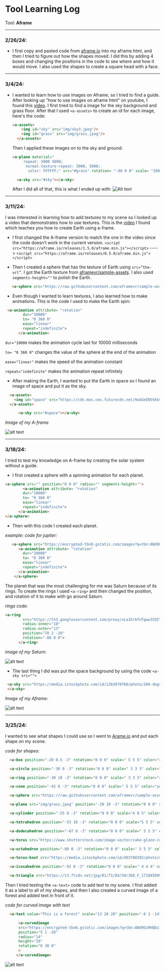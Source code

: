 # Tool Learning Log

Tool: **Aframe**

---

### 2/26/24:
* I first copy and pasted code from [aframe.io](https://aframe.io/docs/1.5.0/introduction/) into my aframe.html, and then I tried to figure out how the shapes moved. I did this by adding 4 boxes and changing the positions in the code to see where and how it would move. I also used the shapes to create a square head with a face.

---

### 3/4/24:
* I wanted to learn how to use images on Aframe, so I tried to find a guide. After looking up "how to use images on aframe html" on youtube, I found this [video](https://www.youtube.com/watch?v=tzI5tu-0nm0). I first tried to find a image for the sky background and grass floor. After that I used `<a-assets>` to create an id for each image, here's the code:
    ```html
    <a-assets>
        <img id="sky" src="img/sky3.jpeg"/>
        <img id="grass" src="img/grass.jpeg"/>
      </a-assets>

    ```
    Then I applied these images on to the sky and ground:
    ```html
    <a-plane material="
         repeat: 5000 5000;
          normal-texture-repeat: 5000, 5000;
           color: FFFFFF;" src="#grass" rotation= "-90 0 0" scale= "1000 1000 1"></a-plane>

      <a-sky src="#sky"></a-sky>
    ```
    After I did all of that, this is what I ended up with: ![Alt text](image.png)

---


### 3/11/24:

 I was interested in learning how to add textures to my scene so I looked up a video that demonstrates how to use textures. This is the [video](https://www.youtube.com/watch?v=klnwT3vGCPw) I found which teaches you how to create Earth using a-frame.

 * I first changed the A-frame version to match the one in the video since the code doesn’t work in the current version. `<script src="https://aframe.io/releases/1.5.0/aframe.min.js"></script>` ----> `<script src="https://aframe.io/releases/0.5.0/aframe.min.js"></script>`


* Then I created a sphere that has the texture of Earth using `src=”the-url”`. I got the Earth texture from [aframevr/sample-assets](https://github.com/aframevr/sample-assets). I also used `segments-height=""` to polish the Earth.


```html
   <a-sphere src="https://raw.githubusercontent.com/aframevr/sample-assets/master/assets/images/space/earth_atmos_2048.jpg" position="0 2 -6" radius="2" segments-height="60"> </a-sphere>
```

* Even though I wanted to learn textures, I also learned how to make animations. This is the code I used to make the Earth spin:
```html
 <a-animation attribute= "rotation"
        dur="10000"
        to= "0 360 0"
        ease="linear"
        repeat="indefinite">
      </a-animation>
```
 `dur="10000` makes the animation cycle last for 10000 milliseconds

 `to= "0 360 0"` changes the value of the sphere at the end of the animation

 `ease="linear"` makes the speed of the animation constant

 `repeat="indefinite"` makes the animation repeat infinitely

 * After making the Earth, I wanted to put the Earth in space so I found an image of space and put it as the sky.

```html
  <a-assets>
    <img id="space" src="https://cdn.mos.cms.futurecdn.net/HuGGeENt6kGyixe3hT9tnY-1200-80.jpg" />
  </a-assets>

      <a-sky src="#space"></a-sky>
```

*Image of my A-frame*

![alt text](<Screenshot 2024-03-18 000706.png>)

---

### 3/18/24:

I tried to test my knowledge on A-frame by creating the solar system without a guide.

* I first created a sphere with a spinning animation for each planet.

```html
<a-sphere src="" position="0 0 0" radius="" segments-height="">
        <a-animation attribute= "rotation"
        dur="10000"
        to= "0 360 0"
        ease="linear"
        repeat="indefinite">
      </a-animation>
</a-sphere>
```

* Then with this code I created each planet.

*example: code for jupiter:*
```html
   <a-sphere src="https://encrypted-tbn0.gstatic.com/images?q=tbn:ANd9GcSYGgcSkctf7ozuiPEh4bb3Ea-tjREZPKViqg&usqp=CAU" position="46 2 -18" radius="9" segments-height="60" >
      <a-animation attribute= "rotation"
        dur="10000"
        to= "0 360 0"
        ease="linear"
        repeat="indefinite">
      </a-animation>
    </a-sphere>
```

The planet that was the most challenging for me was Saturn because of its rings. To create the rings I used `<a-ring>` and then changed the position, and rotation of it to make with go around Saturn.

*rings code:*
```html
<a-ring
        src="https://lh3.googleusercontent.com/proxy/vLa1XrbfnTgwwJCDIYJajJ0u1v_hKeXkj1RLTDu6F4tL2U8Hf524R1FlXPC8IY1ez7E7Z89Kvi0iDkgwI1LW31cz6ArcGlxrQeManeFxi-PNdOtMdmI-QdEB"
        radius-inner="10"
        radius-outer="13"
        position="70 2 -20"
        rotation="-80 0 0">
      </a-ring>
```

*image of my Saturn:*

![alt text](<Screenshot 2024-03-25 013948.png>)

* The last thing I did was put the space background by using the code `<a-sky src="">`
```html
 <a-sky src="https://media.istockphoto.com/id/1363878760/photo/360-degree-space-nebula-panorama-equirectangular-projection-environment-map-hdri-spherical.jpg?s=170667a&w=0&k=20&c=WgPIQSMonMcIZ9fujRYi1UijKlkEioI1uWbffSaPY8Q=">
 </a-sky>
 ```

*Image of my Aframe:*

![alt text](<Screenshot 2024-03-25 011528.png>)

---

### 3/25/24:

I wanted to see what shapes I could use so I went to [Arame.io](https://aframe.io/docs/1.5.0/components/geometry.html) and put each shape on my scene.

*code for shapes:*
```html
  <a-box position="-20 0.5 -3" rotation="0 0 0" scale=" 5 5 5" color="red"></a-box>

  <a-circle position="-30 0 -3" rotation="0 0 0" scale=" 3 3 3" color="orange"></a-circle>

  <a-ring position="-30 10 -3" rotation="0 0 0" scale=" 3 3 3" color="red"></a-ring>

  <a-cone position="-42 0 -3" rotation="0 0 0" scale=" 5 5 5" color="yellow"></a-cone>

  <a-sphere src="https://raw.githubusercontent.com/aframevr/sample-assets/master/assets/images/space/earth_atmos_2048.jpg" position="-42 10 -3" rotation="0 0 0" scale=" 4 4 4" ></a-sphere>

  <a-plane src="img/grass.jpeg" position="-20 10 -3" rotation="0 0 0" scale=" 5 5 5" ></a-plane>

  <a-cylinder position="-55 0 -3" rotation="0 0 0" scale="4 8 5" color="green"></a-cylinder>

  <a-tetrahedron position="-55 10 -3" rotation="0 0 0" scale="5 5 5" color="skyblue"></a-tetrahedron>

  <a-dodecahedron position="-67 0 -3" rotation="0 0 0" scale=" 5 5 5" color="blue"></a-dodecahedron>

  <a-torus src="https://www.shutterstock.com/image-vector/cake-glaze-colorful-seamless-pattern-600nw-277068518.jpg" position="-67 10 -3" rotation="0 0 0" scale=" 3 3 3" ></a-torus>

  <a-octahedron position="-80 0 -3" rotation="0 0 0" scale=" 5 5 5" color="purple"></a-octahedron>

  <a-torus-knot src="https://media.istockphoto.com/id/493788392/photo/old-rope-background.jpg?s=612x612&w=0&k=20&c=86XXhIfL21VmMqtqjs0XwfhM5zNwwKL5NVsOgHCL43g=" position="-80 10 -3"  rotation="0 0 0" radius="2" ></a-torus-knot>

  <a-icosahedron position="-92 0 -3" rotation="0 0 0" scale=" 4 4 4" color="pink"></a-icosahedron>

  <a-triangle src="https://t3.ftcdn.net/jpg/01/71/84/50/360_F_171845099_HX3VakW5hyUBjGU7uoo7QwcqQg6JBJwI.jpg" position="-92 10 -3" rotation="0 0 0" scale="5 5 5" ></a-triangle>
```

Then I tried testing the `<a-text>` code to add text to my scene. I first added it as a label to all of my shapes, and then I also created a curved image of a forest and added text in front of it.

*code for curved image with text*
```html
  <a-text value="This is a forest" scale="13 20 20" position="-6 1 -14"></a-text>

      <a-curvedimage
      src="https://encrypted-tbn0.gstatic.com/images?q=tbn:ANd9GcRHQbz1f5y-avz11zs5ol2SWXMVWaGX7zMpRw&s"
      position="5 1 -20"
      radius="14"
      height="20"
      rotation="0 30 0"
      >
     </a-curvedimage>
```

![alt text](<Screenshot 2024-04-02 022853.png>)


<!--
* Links you used today (websites, videos, etc)
* Things you tried, progress you made, etc
* Challenges, a-ha moments, etc
* Questions you still have
* What you're going to try next
-->
